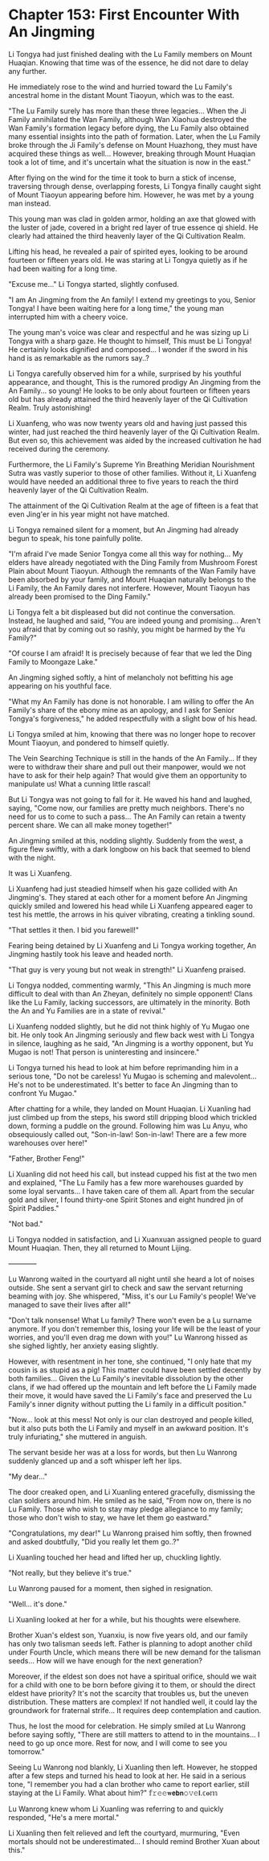 # Chapter 153: First Encounter With An Jingming

Li Tongya had just finished dealing with the Lu Family members on Mount Huaqian. Knowing that time was of the essence, he did not dare to delay any further.

He immediately rose to the wind and hurried toward the Lu Family's ancestral home in the distant Mount Tiaoyun, which was to the east.

"The Lu Family surely has more than these three legacies... When the Ji Family annihilated the Wan Family, although Wan Xiaohua destroyed the Wan Family's formation legacy before dying, the Lu Family also obtained many essential insights into the path of formation. Later, when the Lu Family broke through the Ji Family's defense on Mount Huazhong, they must have acquired these things as well... However, breaking through Mount Huaqian took a lot of time, and it's uncertain what the situation is now in the east."

After flying on the wind for the time it took to burn a stick of incense, traversing through dense, overlapping forests, Li Tongya finally caught sight of Mount Tiaoyun appearing before him. However, he was met by a young man instead.

This young man was clad in golden armor, holding an axe that glowed with the luster of jade, covered in a bright red layer of true essence qi shield. He clearly had attained the third heavenly layer of the Qi Cultivation Realm.

Lifting his head, he revealed a pair of spirited eyes, looking to be around fourteen or fifteen years old. He was staring at Li Tongya quietly as if he had been waiting for a long time.

"Excuse me..." Li Tongya started, slightly confused.

"I am An Jingming from the An family! I extend my greetings to you, Senior Tongya! I have been waiting here for a long time," the young man interrupted him with a cheery voice.

The young man's voice was clear and respectful and he was sizing up Li Tongya with a sharp gaze. He thought to himself, This must be Li Tongya! He certainly looks dignified and composed... I wonder if the sword in his hand is as remarkable as the rumors say..?

Li Tongya carefully observed him for a while, surprised by his youthful appearance, and thought, This is the rumored prodigy An Jingming from the An Family... so young! He looks to be only about fourteen or fifteen years old but has already attained the third heavenly layer of the Qi Cultivation Realm. Truly astonishing!

Li Xuanfeng, who was now twenty years old and having just passed this winter, had just reached the third heavenly layer of the Qi Cultivation Realm. But even so, this achievement was aided by the increased cultivation he had received during the ceremony.

Furthermore, the Li Family's Supreme Yin Breathing Meridian Nourishment Sutra was vastly superior to those of other families. Without it, Li Xuanfeng would have needed an additional three to five years to reach the third heavenly layer of the Qi Cultivation Realm.

The attainment of the Qi Cultivation Realm at the age of fifteen is a feat that even Jing'er in his year might not have matched.

Li Tongya remained silent for a moment, but An Jingming had already begun to speak, his tone painfully polite.

"I'm afraid I've made Senior Tongya come all this way for nothing... My elders have already negotiated with the Ding Family from Mushroom Forest Plain about Mount Tiaoyun. Although the remnants of the Wan Family have been absorbed by your family, and Mount Huaqian naturally belongs to the Li Family, the An Family dares not interfere. However, Mount Tiaoyun has already been promised to the Ding Family."

Li Tongya felt a bit displeased but did not continue the conversation. Instead, he laughed and said, "You are indeed young and promising... Aren't you afraid that by coming out so rashly, you might be harmed by the Yu Family?"

"Of course I am afraid! It is precisely because of fear that we led the Ding Family to Moongaze Lake."

An Jingming sighed softly, a hint of melancholy not befitting his age appearing on his youthful face.

"What my An Family has done is not honorable. I am willing to offer the An Family's share of the ebony mine as an apology, and I ask for Senior Tongya's forgiveness," he added respectfully with a slight bow of his head.

Li Tongya smiled at him, knowing that there was no longer hope to recover Mount Tiaoyun, and pondered to himself quietly.

The Vein Searching Technique is still in the hands of the An Family... If they were to withdraw their share and pull out their manpower, would we not have to ask for their help again? That would give them an opportunity to manipulate us! What a cunning little rascal!

But Li Tongya was not going to fall for it. He waved his hand and laughed, saying, "Come now, our families are pretty much neighbors. There's no need for us to come to such a pass... The An Family can retain a twenty percent share. We can all make money together!"

An Jingming smiled at this, nodding slightly. Suddenly from the west, a figure flew swiftly, with a dark longbow on his back that seemed to blend with the night.

It was Li Xuanfeng.

Li Xuanfeng had just steadied himself when his gaze collided with An Jingming's. They stared at each other for a moment before An Jingming quickly smiled and lowered his head while Li Xuanfeng appeared eager to test his mettle, the arrows in his quiver vibrating, creating a tinkling sound.

"That settles it then. I bid you farewell!"

Fearing being detained by Li Xuanfeng and Li Tongya working together, An Jingming hastily took his leave and headed north.

"That guy is very young but not weak in strength!" Li Xuanfeng praised.

Li Tongya nodded, commenting warmly, "This An Jingming is much more difficult to deal with than An Zheyan, definitely no simple opponent! Clans like the Lu Family, lacking successors, are ultimately in the minority. Both the An and Yu Families are in a state of revival."

Li Xuanfeng nodded slightly, but he did not think highly of Yu Mugao one bit. He only took An Jingming seriously and flew back west with Li Tongya in silence, laughing as he said, "An Jingming is a worthy opponent, but Yu Mugao is not! That person is uninteresting and insincere."

Li Tongya turned his head to look at him before reprimanding him in a serious tone, "Do not be careless! Yu Mugao is scheming and malevolent... He's not to be underestimated. It's better to face An Jingming than to confront Yu Mugao."

After chatting for a while, they landed on Mount Huaqian. Li Xuanling had just climbed up from the steps, his sword still dripping blood which trickled down, forming a puddle on the ground. Following him was Lu Anyu, who obsequiously called out, "Son-in-law! Son-in-law! There are a few more warehouses over here!"

"Father, Brother Feng!"

Li Xuanling did not heed his call, but instead cupped his fist at the two men and explained, "The Lu Family has a few more warehouses guarded by some loyal servants... I have taken care of them all. Apart from the secular gold and silver, I found thirty-one Spirit Stones and eight hundred jin of Spirit Paddies."

"Not bad."

Li Tongya nodded in satisfaction, and Li Xuanxuan assigned people to guard Mount Huaqian. Then, they all returned to Mount Lijing.

————

Lu Wanrong waited in the courtyard all night until she heard a lot of noises outside. She sent a servant girl to check and saw the servant returning beaming with joy. She whispered, "Miss, it's our Lu Family's people! We've managed to save their lives after all!"

"Don't talk nonsense! What Lu family? There won't even be a Lu surname anymore. If you don't remember this, losing your life will be the least of your worries, and you'll even drag me down with you!" Lu Wanrong hissed as she sighed lightly, her anxiety easing slightly.

However, with resentment in her tone, she continued, "I only hate that my cousin is as stupid as a pig! This matter could have been settled decently by both families... Given the Lu Family's inevitable dissolution by the other clans, if we had offered up the mountain and left before the Li Family made their move, it would have saved the Li Family's face and preserved the Lu Family's inner dignity without putting the Li family in a difficult position."

"Now... look at this mess! Not only is our clan destroyed and people killed, but it also puts both the Li Family and myself in an awkward position. It's truly infuriating," she muttered in anguish.

The servant beside her was at a loss for words, but then Lu Wanrong suddenly glanced up and a soft whisper left her lips.

"My dear..."

The door creaked open, and Li Xuanling entered gracefully, dismissing the clan soldiers around him. He smiled as he said, "From now on, there is no Lu Family. Those who wish to stay may pledge allegiance to my family; those who don't wish to stay, we have let them go eastward."

"Congratulations, my dear!" Lu Wanrong praised him softly, then frowned and asked doubtfully, "Did you really let them go..?"

Li Xuanling touched her head and lifted her up, chuckling lightly.

"Not really, but they believe it's true."

Lu Wanrong paused for a moment, then sighed in resignation.

"Well... it's done."

Li Xuanling looked at her for a while, but his thoughts were elsewhere.

Brother Xuan's eldest son, Yuanxiu, is now five years old, and our family has only two talisman seeds left. Father is planning to adopt another child under Fourth Uncle, which means there will be new demand for the talisman seeds... How will we have enough for the next generation?

Moreover, if the eldest son does not have a spiritual orifice, should we wait for a child with one to be born before giving it to them, or should the direct eldest have priority? It's not the scarcity that troubles us, but the uneven distribution. These matters are complex! If not handled well, it could lay the groundwork for fraternal strife... It requires deep contemplation and caution.

Thus, he lost the mood for celebration. He simply smiled at Lu Wanrong before saying softly, "There are still matters to attend to in the mountains... I need to go up once more. Rest for now, and I will come to see you tomorrow."

Seeing Lu Wanrong nod blankly, Li Xuanling then left. However, he stopped after a few steps and turned his head to look at her. He said in a serious tone, "I remember you had a clan brother who came to report earlier, still staying at the Li Family. What about him?"
𝕗𝚛𝚎𝚎𝐰𝗲𝗯𝗻𝚘𝚟𝚎𝗹.𝕔𝐨𝕞

Lu Wanrong knew whom Li Xuanling was referring to and quickly responded, "He's a mere mortal."

Li Xuanling then felt relieved and left the courtyard, murmuring, "Even mortals should not be underestimated... I should remind Brother Xuan about this."
